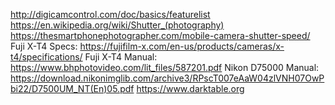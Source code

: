 http://digicamcontrol.com/doc/basics/featurelist
https://en.wikipedia.org/wiki/Shutter_(photography)
https://thesmartphonephotographer.com/mobile-camera-shutter-speed/
Fuji X-T4 Specs: https://fujifilm-x.com/en-us/products/cameras/x-t4/specifications/
Fuji X-T4 Manual: https://www.bhphotovideo.com/lit_files/587201.pdf
Nikon D75000 Manual: https://download.nikonimglib.com/archive3/RPscT007eAaW04zlVNH07OwPbi22/D7500UM_NT(En)05.pdf
https://www.darktable.org
